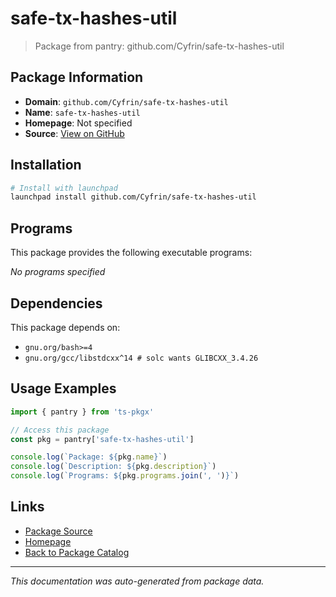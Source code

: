 # safe-tx-hashes-util

> Package from pantry: github.com/Cyfrin/safe-tx-hashes-util

## Package Information

- **Domain**: `github.com/Cyfrin/safe-tx-hashes-util`
- **Name**: `safe-tx-hashes-util`
- **Homepage**: Not specified
- **Source**: [View on GitHub](https://github.com/pkgxdev/pantry/tree/main/projects/github.com/Cyfrin/safe-tx-hashes-util/package.yml)

## Installation

```bash
# Install with launchpad
launchpad install github.com/Cyfrin/safe-tx-hashes-util
```

## Programs

This package provides the following executable programs:

*No programs specified*

## Dependencies

This package depends on:

- `gnu.org/bash>=4`
- `gnu.org/gcc/libstdcxx^14 # solc wants GLIBCXX_3.4.26`

## Usage Examples

```typescript
import { pantry } from 'ts-pkgx'

// Access this package
const pkg = pantry['safe-tx-hashes-util']

console.log(`Package: ${pkg.name}`)
console.log(`Description: ${pkg.description}`)
console.log(`Programs: ${pkg.programs.join(', ')}`)
```

## Links

- [Package Source](https://github.com/pkgxdev/pantry/tree/main/projects/github.com/Cyfrin/safe-tx-hashes-util/package.yml)
- [Homepage](#)
- [Back to Package Catalog](../../../package-catalog.md)

---

*This documentation was auto-generated from package data.*
